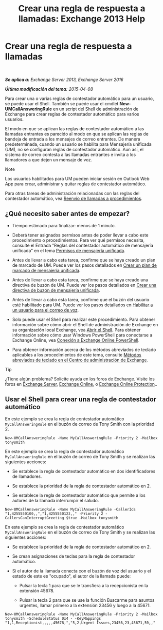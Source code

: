 ﻿---
title: 'Crear una regla de respuesta a llamadas: Exchange 2013 Help'
TOCTitle: Crear una regla de respuesta a llamadas
ms:assetid: 0976f8f2-3449-44f1-b0d1-20c91622e827
ms:mtpsurl: https://technet.microsoft.com/es-es/library/JJ898495(v=EXCHG.150)
ms:contentKeyID: 51406473
ms.date: 05/22/2018
mtps_version: v=EXCHG.150
ms.translationtype: MT
---

# Crear una regla de respuesta a llamadas

 

_**Se aplica a:** Exchange Server 2013, Exchange Server 2016_

_**Última modificación del tema:** 2015-04-08_

Para crear una o varias reglas de contestador automático para un usuario, se puede usar el Shell. También se puede usar el cmdlet **New-UMCallAnsweringRule** en un script del Shell de administración de Exchange para crear reglas de contestador automático para varios usuarios.

El modo en que se aplican las reglas de contestador automático a las llamadas entrantes es parecido al modo en que se aplican las reglas de bandeja de entrada a los mensajes de correo entrantes. De manera predeterminada, cuando un usuario se habilita para Mensajería unificada (UM), no se configuran reglas de contestador automático. Aun así, el sistema de correo contesta a las llamadas entrantes e invita a los llamadores a que dejen un mensaje de voz.


> [!NOTE]
> Los usuarios habilitados para UM pueden iniciar sesión en Outlook Web App para crear, administrar y quitar reglas de contestador automático.



Para otras tareas de administración relacionadas con las reglas del contestador automático, vea [Reenvío de llamadas a procedimientos](forwarding-calls-procedures-exchange-2013-help.md).

## ¿Qué necesito saber antes de empezar?

  - Tiempo estimado para finalizar: menos de 1 minuto.

  - Deberá tener asignados permisos antes de poder llevar a cabo este procedimiento o procedimientos. Para ver qué permisos necesita, consulte el Entrada "Reglas del contestador automático de mensajería unificada" en el tema [Permisos de mensajería unificada](unified-messaging-permissions-exchange-2013-help.md).

  - Antes de llevar a cabo esta tarea, confirme que se haya creado un plan de marcado de UM. Puede ver los pasos detallados en [Crear un plan de marcado de mensajería unificada](create-a-um-dial-plan-exchange-2013-help.md).

  - Antes de llevar a cabo esta tarea, confirme que se haya creado una directiva de buzón de UM. Puede ver los pasos detallados en [Crear una directiva de buzón de mensajería unificada](create-a-um-mailbox-policy-exchange-2013-help.md).

  - Antes de llevar a cabo esta tarea, confirme que el buzón del usuario esté habilitado para UM. Puede ver los pasos detallados en [Habilitar a un usuario para el correo de voz](enable-a-user-for-voice-mail-exchange-2013-help.md).

  - Solo puede usar el Shell para realizar este procedimiento. Para obtener información sobre cómo abrir el Shell de administración de Exchange en su organización local Exchange, vea [Abrir el Shell](https://technet.microsoft.com/es-es/library/dd638134\(v=exchg.150\)). Para obtener información sobre cómo usar Windows PowerShell para conectarse a Exchange Online, vea [Conexión a Exchange Online PowerShell](https://go.microsoft.com/fwlink/p/?linkid=396554).

  - Para obtener información acerca de los métodos abreviados de teclado aplicables a los procedimientos de este tema, consulte [Métodos abreviados de teclado en el Centro de administración de Exchange](keyboard-shortcuts-in-the-exchange-admin-center-exchange-online-protection-help.md).


> [!TIP]
> ¿Tiene algún problema? Solicite ayuda en los foros de Exchange. Visite los foros en <A href="https://go.microsoft.com/fwlink/p/?linkid=60612">Exchange Server</A>, <A href="https://go.microsoft.com/fwlink/p/?linkid=267542">Exchange Online</A>, o <A href="https://go.microsoft.com/fwlink/p/?linkid=285351">Exchange Online Protection</A>..



## Usar el Shell para crear una regla de contestador automático

En este ejemplo se crea la regla de contestador automático `MyCallAnsweringRule` en el buzón de correo de Tony Smith con la prioridad 2.

    New-UMCallAnsweringRule -Name MyCallAnsweringRule -Priority 2 -Mailbox tonysmith

En este ejemplo se crea la regla de contestador automático `MyCallAnsweringRule` en el buzón de correo de Tony Smith y se realizan las siguientes acciones:

  - Se establece la regla de contestador automático en dos identificadores de llamadores.

  - Se establece la prioridad de la regla de contestador automático en 2.

  - Se establece la regla de contestador automático que permite a los autores de la llamada interrumpir el saludo.

<!-- end list -->

    New-UMCallAnsweringRule -Name MyCallAnsweringRule -CallerIds "1,4255550100,,","1,4255550123,," -Priority 2 -CallersCanInterruptGreeting $true -Mailbox tonysmith

En este ejemplo se crea la regla de contestador automático `MyCallAnsweringRule` en el buzón de correo de Tony Smith y se realizan las siguientes acciones:

  -  Se establece la prioridad de la regla de contestador automático en 2.

  -  Se crean asignaciones de teclas para la regla de contestador automático.

  -  Si el autor de la llamada conecta con el buzón de voz del usuario y el estado de este es "ocupado", el autor de la llamada puede:
    
      - Pulsar la tecla 1 para que se le transfiera a la recepcionista en la extensión 45678.
    
      - Pulsar la tecla 2 para que se use la función Buscarme para asuntos urgentes, llamar primero a la extensión 23456 y luego a la 45671.

<!-- end list -->

    New-UMCallAnsweringRule -Name MyCallAnsweringRule -Priority 2 -Mailbox tonysmith -ScheduleStatus 0x4 - -KeyMappings "1,1,Receptionist,,,,,45678,","5,2,Urgent Issues,23456,23,45671,50,,"

